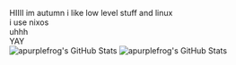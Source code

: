 HIIII im autumn i like low level stuff and linux \
i use nixos \
uhhh \
YAY \
<img src="https://github-readme-stats.vercel.app/api/top-langs/?username=autumn-the-kitty-cat&theme=tokyonight&show_icons=true&hide_border=true&layout=compact" alt="apurplefrog's GitHub Stats" />
<img src="https://github-readme-stats.vercel.app/api?username=autumn-the-kitty-cat&theme=tokyonight&show_icons=true&hide_border=true&count_private=true" alt="apurplefrog's GitHub Stats" />

